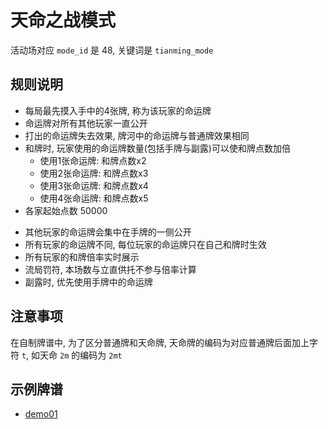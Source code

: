 # 天命之战模式

活动场对应 `mode_id` 是 48, 关键词是 `tianming_mode`

## 规则说明

- 每局最先摸入手中的4张牌, 称为该玩家的命运牌
- 命运牌对所有其他玩家一直公开
- 打出的命运牌失去效果, 牌河中的命运牌与普通牌效果相同
- 和牌时, 玩家使用的命运牌数量(包括手牌与副露)可以使和牌点数加倍
    - 使用1张命运牌: 和牌点数x2
    - 使用2张命运牌: 和牌点数x3
    - 使用3张命运牌: 和牌点数x4
    - 使用4张命运牌: 和牌点数x5
- 各家起始点数 50000

* 其他玩家的命运牌会集中在手牌的一侧公开
* 所有玩家的命运牌不同, 每位玩家的命运牌只在自己和牌时生效
* 所有玩家的和牌倍率实时展示
* 流局罚符, 本场数与立直供托不参与倍率计算
* 副露时, 优先使用手牌中的命运牌

## 注意事项

在自制牌谱中, 为了区分普通牌和天命牌, 天命牌的编码为对应普通牌后面加上字符 `t`, 如天命 `2m` 的编码为 `2mt`

## 示例牌谱

- [demo01](demo01.js)
